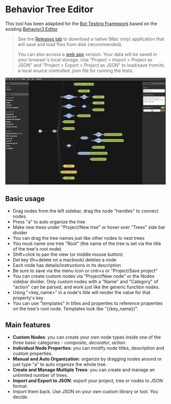 # Behavior Tree Editor

This tool has been adapbed for the [Bot Testing
Framework](https://git.corp.adobe.com/pages/BotTestingFramework/bot_army/readme.html)
based on the existing [Behavior3
Editor](https://github.com/behavior3/behavior3editor/)

> See the [Releases tab](https://git.corp.adobe.com/BotTestingFramework/behavior_tree_editor/releases) to download a native (Mac only) application that will save and load flies from disk (recommended).
>
> You can also access a [web app](https://git.corp.adobe.com/pages/BotTestingFramework/behavior_tree_editor/#/dash/home) version.  Your data will be saved in your browser's local storage. Use "Project > Import > Project as JSON" and "Project > Export > Project as JSON" to load/save from/to a local source controlled .json file for running the tests.

![interface preview](preview.png)

## Basic usage

- Drag nodes from the left sidebar, drag the node "handles" to connect nodes
- Press "a" to auto organize the tree
- Make new trees under "Project/New tree" or hover over "Trees" side bar divider
- You can drag the tree names just like other nodes to nest trees
- You must name one tree "Root" (the name of the tree is set via the title of the tree's root node)
- Shift+click to pan the view (or middle mouse button)
- Del key (fn+delete on a macbook) deletes a node
- Each node has details/instructions in its description
- Be sure to save via the menu icon or cntr+s or "Project/Save project"
- You can create custom nodes via "Project/New node" or the Nodes sidebar divider.  Only custom nodes with a "Name" and "Category" of "action" can be parsed, and work just like the generic function nodes.
- Using "<key_name>" in a node's title will render the value for that property's key
- You can use "templates" in titles and properties to reference properties on the tree's root node.  Templates look like "{{key_name}}".

## Main features

- **Custom Nodes**: you can create your own node types inside one of the three basic categories - *composite*, *decorator*, *action*.
- **Individual Node Properties**: you can modify node titles, description and custom properties.
- **Manual and Auto Organization**: organize by dragging nodes around or just type "a" to auto organize the whole tree.
- **Create and Manage Multiple Trees**: you can create and manage an unlimited number of trees.
- **Import and Export to JSON**: export your project, tree or nodes to JSON format.
- Import them back. Use JSON on your own custom library or tool. You decide.

